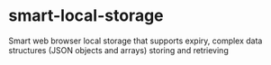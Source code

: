 # smart-local-storage
Smart web browser local storage that supports expiry, complex data structures (JSON objects and arrays) storing and retrieving
